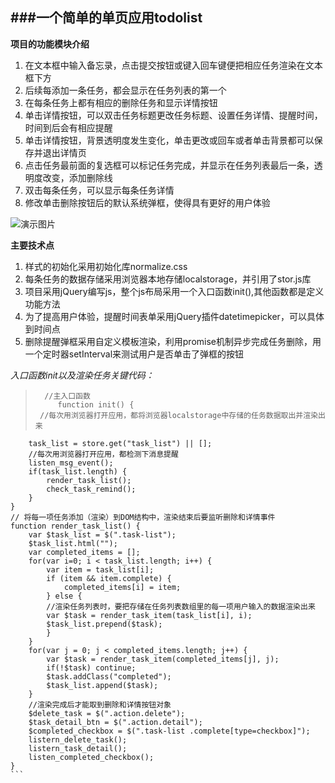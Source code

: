 ###一个简单的单页应用todolist
--------------------------------------------------------
**项目的功能模块介绍**

1. 在文本框中输入备忘录，点击提交按钮或键入回车键便把相应任务渲染在文本框下方
2. 后续每添加一条任务，都会显示在任务列表的第一个
3. 在每条任务上都有相应的删除任务和显示详情按钮
4. 单击详情按钮，可以双击任务标题更改任务标题、设置任务详情、提醒时间，时间到后会有相应提醒
5. 单击详情按钮，背景透明度发生变化，单击更改或回车或者单击背景都可以保存并退出详情页
6. 点击任务最前面的复选框可以标记任务完成，并显示在任务列表最后一条，透明度改变，添加删除线
7. 双击每条任务，可以显示每条任务详情
8. 修改单击删除按钮后的默认系统弹框，使得具有更好的用户体验

![演示图片](http://ww3.sinaimg.cn/large/0060lm7Tly1fm52vxkc8eg30if0eln5m.gif
)

**主要技术点**

1. 样式的初始化采用初始化库normalize.css
2. 每条任务的数据存储采用浏览器本地存储localstorage，并引用了stor.js库
3. 项目采用jQuery编写js，整个js布局采用一个入口函数init(),其他函数都是定义功能方法
4. 为了提高用户体验，提醒时间表单采用jQuery插件datetimepicker，可以具体到时间点
5. 删除提醒弹框采用自定义模板渲染，利用promise机制异步完成任务删除，用一个定时器setInterval来测试用户是否单击了弹框的按钮

*入口函数init以及渲染任务关键代码：*
> ```
>   //主入口函数
>      function init() {
>  //每次用浏览器打开应用，都将浏览器localstorage中存储的任务数据取出并渲染出来
        task_list = store.get("task_list") || [];
        //每次用浏览器打开应用，都检测下消息提醒
        listen_msg_event();
        if(task_list.length) {
            render_task_list();
            check_task_remind();
        }
    }
    // 将每一项任务添加（渲染）到DOM结构中，渲染结束后要监听删除和详情事件
    function render_task_list() {
        var $task_list = $(".task-list");
        $task_list.html("");
        var completed_items = [];
        for(var i=0; i < task_list.length; i++) {
            var item = task_list[i];
            if (item && item.complete) {
                completed_items[i] = item;
            } else {
            //渲染任务列表时，要把存储在任务列表数组里的每一项用户输入的数据渲染出来
            var $task = render_task_item(task_list[i], i);
            $task_list.prepend($task);
            }
        }
        for(var j = 0; j < completed_items.length; j++) {
            var $task = render_task_item(completed_items[j], j);
            if(!$task) continue;
            $task.addClass("completed");
            $task_list.append($task);
        }
        //渲染完成后才能取到删除和详情按钮对象
        $delete_task = $(".action.delete");
        $task_detail_btn = $(".action.detail");
        $completed_checkbox = $(".task-list .complete[type=checkbox]");
        listern_delete_task();
        listern_task_detail();
        listen_completed_checkbox();
    }
    ```


